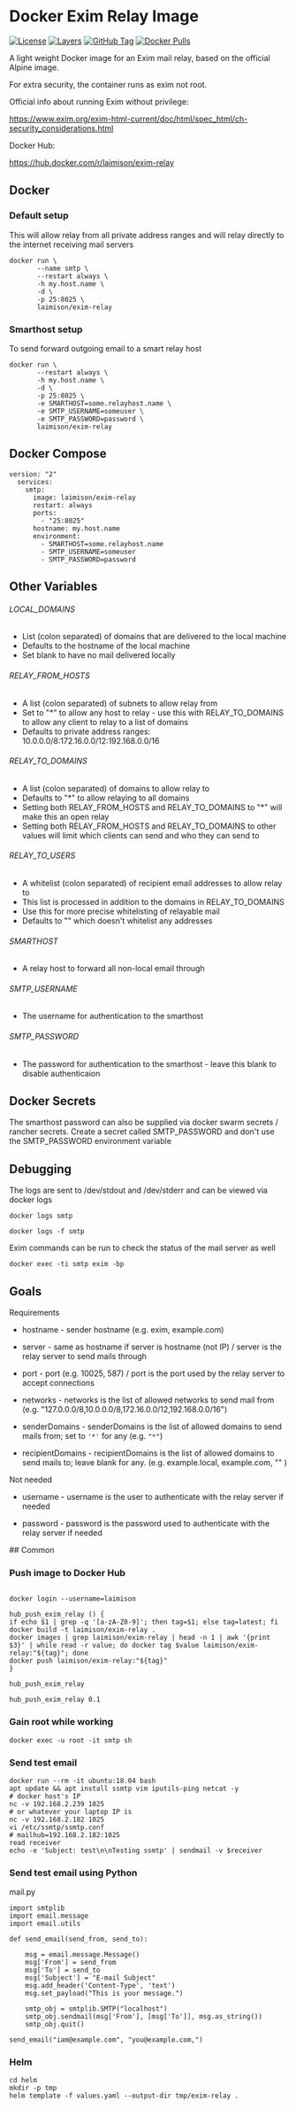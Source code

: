 # Docker Exim Relay Image

[![License](https://img.shields.io/badge/License-Apache%202.0-blue.svg)](https://opensource.org/licenses/Apache-2.0) [![Layers](https://images.microbadger.com/badges/image/industrieco/exim-relay.svg)](https://microbadger.com/images/industrieco/exim-relay/) [![GitHub Tag](https://img.shields.io/github/tag/industrieco/docker-exim-relay.svg)](https://registry.hub.docker.com/u/industrieco/docker-exim-relay/) [![Docker Pulls](https://img.shields.io/docker/pulls/industrieco/exim-relay.svg)](https://registry.hub.docker.com/u/industrieco/exim-relay/)

A light weight Docker image for an Exim mail relay, based on the official Alpine image.

For extra security, the container runs as exim not root.

Official info about running Exim without privilege:

https://www.exim.org/exim-html-current/doc/html/spec_html/ch-security_considerations.html

Docker Hub:

https://hub.docker.com/r/laimison/exim-relay

## Docker

### Default setup

This will allow relay from all private address ranges and will relay directly to the internet receiving mail servers

```
docker run \
       --name smtp \
       --restart always \
       -h my.host.name \
       -d \
       -p 25:8025 \
       laimison/exim-relay
```

### Smarthost setup

To send forward outgoing email to a smart relay host

```
docker run \
       --restart always \
       -h my.host.name \
       -d \
       -p 25:8025 \
       -e SMARTHOST=some.relayhost.name \
       -e SMTP_USERNAME=someuser \
       -e SMTP_PASSWORD=password \
       laimison/exim-relay
```

## Docker Compose

```
version: "2"
  services:
    smtp:
      image: laimison/exim-relay
      restart: always
      ports:
        - "25:8025"
      hostname: my.host.name
      environment:
        - SMARTHOST=some.relayhost.name
        - SMTP_USERNAME=someuser
        - SMTP_PASSWORD=password
```

## Other Variables

###### LOCAL_DOMAINS

* List (colon separated) of domains that are delivered to the local machine
* Defaults to the hostname of the local machine
* Set blank to have no mail delivered locally

###### RELAY_FROM_HOSTS

* A list (colon separated) of subnets to allow relay from
* Set to "\*" to allow any host to relay - use this with RELAY_TO_DOMAINS to allow any client to relay to a list of domains
* Defaults to private address ranges: 10.0.0.0/8:172.16.0.0/12:192.168.0.0/16

###### RELAY_TO_DOMAINS

* A list (colon separated) of domains to allow relay to
* Defaults to "\*" to allow relaying to all domains
* Setting both RELAY_FROM_HOSTS and RELAY_TO_DOMAINS to "\*" will make this an open relay
* Setting both RELAY_FROM_HOSTS and RELAY_TO_DOMAINS to other values will limit which clients can send and who they can send to

###### RELAY_TO_USERS

* A whitelist (colon separated) of recipient email addresses to allow relay to
* This list is processed in addition to the domains in RELAY_TO_DOMAINS
* Use this for more precise whitelisting of relayable mail
* Defaults to "" which doesn't whitelist any addresses

###### SMARTHOST

* A relay host to forward all non-local email through

###### SMTP_USERNAME

* The username for authentication to the smarthost

###### SMTP_PASSWORD

* The password for authentication to the smarthost - leave this blank to disable authenticaion

## Docker Secrets

The smarthost password can also be supplied via docker swarm secrets / rancher secrets.  Create a secret called SMTP_PASSWORD and don't use the SMTP_PASSWORD environment variable

## Debugging

The logs are sent to /dev/stdout and /dev/stderr and can be viewed via docker logs

```shell
docker logs smtp
```

```shell
docker logs -f smtp
```

Exim commands can be run to check the status of the mail server as well

```shell
docker exec -ti smtp exim -bp
```

## Goals

Requirements

* hostname - sender hostname (e.g. exim, example.com)

* server - same as hostname if server is hostname (not IP) / server is the relay server to send mails through

* port - port (e.g. 10025, 587) / port is the port used by the relay server to accept connections

* networks - networks is the list of allowed networks to send mail from (e.g. "127.0.0.0/8,10.0.0.0/8,172.16.0.0/12,192.168.0.0/16")

* senderDomains - senderDomains is the list of allowed domains to send mails from; set to `'*'` for any (e.g. `"*"`)

* recipientDomains - recipientDomains is the list of allowed domains to send mails to; leave blank for any. (e.g. example.local, example.com, "" )

Not needed

* username - username is the user to authenticate with the relay server if needed

* password - password is the password used to authenticate with the relay server if needed

## Common

### Push image to Docker Hub

```

docker login --username=laimison

hub_push_exim_relay () {
if echo $1 | grep -q '[a-zA-Z0-9]'; then tag=$1; else tag=latest; fi
docker build -t laimison/exim-relay .
docker images | grep laimison/exim-relay | head -n 1 | awk '{print $3}' | while read -r value; do docker tag $value laimison/exim-relay:"${tag}"; done
docker push laimison/exim-relay:"${tag}"
}

hub_push_exim_relay

hub_push_exim_relay 0.1

```

### Gain root while working

```
docker exec -u root -it smtp sh
```

### Send test email

```
docker run --rm -it ubuntu:18.04 bash
apt update && apt install ssmtp vim iputils-ping netcat -y
# docker host's IP
nc -v 192.168.2.239 1025
# or whatever your laptop IP is
nc -v 192.168.2.182 1025
vi /etc/ssmtp/ssmtp.conf
# mailhub=192.168.2.182:1025
read receiver
echo -e 'Subject: test\n\nTesting ssmtp' | sendmail -v $receiver
```

### Send test email using Python

mail.py

```
import smtplib
import email.message
import email.utils

def send_email(send_from, send_to):

    msg = email.message.Message()
    msg['From'] = send_from
    msg['To'] = send_to
    msg['Subject'] = "E-mail Subject"
    msg.add_header('Content-Type', 'text')
    msg.set_payload("This is your message.")

    smtp_obj = smtplib.SMTP("localhost")
    smtp_obj.sendmail(msg['From'], [msg['To']], msg.as_string())
    smtp_obj.quit()

send_email("iam@example.com", "you@example.com,")
```

### Helm

```
cd helm
mkdir -p tmp
helm template -f values.yaml --output-dir tmp/exim-relay .
```

